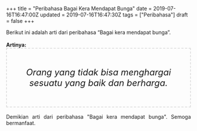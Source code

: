 +++
title = "Peribahasa Bagai Kera Mendapat Bunga"
date = 2019-07-16T16:47:00Z
updated = 2019-07-16T16:47:30Z
tags = ["Peribahasa"]
draft = false
+++

<div dir="ltr" style="text-align: left;" trbidi="on"><div style="text-align: justify;">Berikut ini adalah arti dari peribahasa “Bagai kera mendapat bunga”.</div><br /><div style="text-align: justify;"><b>Artinya:</b></div><div style="border: 2px dashed #ddd; font-size: 24px; height: auto; margin: 0 auto; padding: 50px; text-align: center; width: auto;"><i>Orang yang tidak bisa menghargai sesuatu yang baik dan berharga.</i></div><div style="text-align: justify;"><br /></div><div style="text-align: justify;">Demikian arti dari peribahasa "Bagai kera mendapat bunga". Semoga bermanfaat.</div></div>
